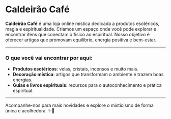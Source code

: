 # Caldeirão Café

**Caldeirão Café** é uma loja online mística dedicada a produtos esotéricos, magia e espiritualidade. Criamos um espaço onde você pode explorar e encontrar itens que conectam o físico ao espiritual. Nosso objetivo é oferecer artigos que promovam equilíbrio, energia positiva e bem-estar.

---

### O que você vai encontrar por aqui:
- **Produtos esotéricos**: velas, cristais, incensos e muito mais.
- **Decoração mística**: artigos que transformam o ambiente e trazem boas energias.
- **Guias e livros espirituais**: recursos para o autoconhecimento e prática espiritual.

---

Acompanhe-nos para mais novidades e explore o misticismo de forma única e acolhedora. ✨🔮
